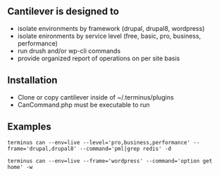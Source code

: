 ## Cantilever is designed to

* isolate environments by framework (drupal, drupal8, wordpress)
* isolate enironments by service level (free, basic, pro, business, performance)
* run drush and/or wp-cli commands
* provide organized report of operations on per site basis

## Installation

* Clone or copy cantilever inside of ~/.terminus/plugins
* CanCommand.php must be executable to run

## Examples

```terminus can --env=live --level='pro,business,performance' --frame='drupal,drupal8' --command='pml|grep redis' -d```

```terminus can --env=live --frame='wordpress' --command='option get home' -w```
